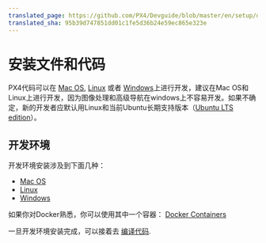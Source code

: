 ```yaml
---
translated_page: https://github.com/PX4/Devguide/blob/master/en/setup/dev_env.md
translated_sha: 95b39d747851dd01c1fe5d36b24e59ec865e323e
---
```


# 安装文件和代码

PX4代码可以在 [Mac OS](../setup/dev_env_mac.md), [Linux](../setup/dev_env_linux.md) 或者 [Windows](../setup/dev_env_windows.md)上进行开发，建议在Mac OS和Linux上进行开发，因为图像处理和高级导航在windows上不容易开发。如果不确定，新的开发者应默认用Linux和当前Ubuntu长期支持版本（[Ubuntu LTS edition](https://wiki.ubuntu.com/LTS)）。

## 开发环境

开发环境安装涉及到下面几种：

  * [Mac OS](../setup/dev_env_mac.md)
  * [Linux](../setup/dev_env_linux.md)
  * [Windows](../setup/dev_env_windows.md)

如果你对Docker熟悉，你可以使用其中一个容器： [Docker Containers](../test_and_ci/docker.md)

一旦开发环境安装完成，可以接着去 [编译代码](../setup/building_px4.md).

